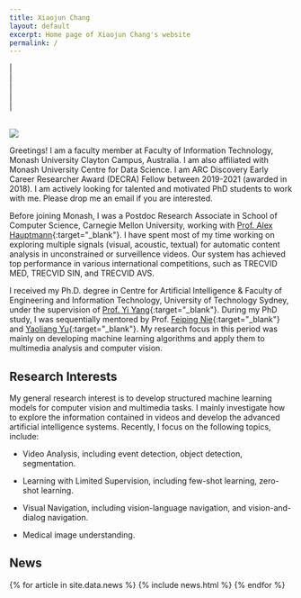 ```yaml
---
title: Xiaojun Chang
layout: default
excerpt: Home page of Xiaojun Chang's website
permalink: /
---
```


| <a href="mailto:cxj273@gmail.com" target="_blank" style="text-align:center; display:block"><i class="fa fa-envelope ai-3x"></i></a> | <a href="{{ site.google_scholar_url }}" target="_blank" style="text-align:center; display:block"><i class="ai ai-google-scholar-square ai-3x"></i></a> | <a href="https://linkedin.com/in/{{ site.linkedin_username }}" target="_blank" style="text-align:center; display:block"><i class="fa fa-linkedin ai-3x"></i></a> | <a href="https://github.com/{{ site.github_username }}" target="_blank" style="text-align:center; display:block"><i class="fa fa-github ai-3x"></i></a> |

<br/>

<img class="profile-picture" src="{{site.url}}{{site.baseurl}}/images/profile-picture/profile_picture.jpg" />

Greetings! I am a faculty member at Faculty of Information Technology, Monash University Clayton Campus, Australia. I am also affiliated with Monash University Centre for Data Science. I am ARC Discovery Early Career Researcher Award (DECRA) Fellow between 2019-2021 (awarded in 2018). I am actively looking for talented and motivated PhD students to work with me. Please drop me an email if you are interested.

Before joining Monash, I was a Postdoc Research Associate in School of Computer Science, Carnegie Mellon University, working with [Prof. Alex Hauptmann](http://www.cs.cmu.edu/~alex/){:target="_blank"}. I have spent most of my time working on exploring multiple signals (visual, acoustic, textual) for automatic content analysis in unconstrained or surveillence videos. Our system has achieved top performance in various international competitions, such as TRECVID MED, TRECVID SIN, and TRECVID AVS.

I received my Ph.D. degree in Centre for Artificial Intelligence & Faculty of Engineering and Information Technology, University of Technology Sydney, under the supervision of [Prof. Yi Yang](http://www.cs.cmu.edu/~yiyang/){:target="_blank"}. During my PhD study, I was sequentially mentored by Prof. [Feiping Nie](http://www.escience.cn/people/fpnie/){:target="_blank"} and [Yaoliang Yu](https://cs.uwaterloo.ca/~y328yu/){:target="_blank"}. My research focus in this period was mainly on developing machine learning algorithms and apply them to multimedia analysis and computer vision.

## Research Interests

My general research interest is to develop structured machine learning models for computer vision and multimedia tasks. I mainly investigate how to explore the information contained in videos and develop the advanced artificial intelligence systems. Recently, I focus on the following topics, include:

- Video Analysis, including event detection, object detection, segmentation.

- Learning with Limited Supervision, including few-shot learning, zero-shot learning.

- Visual Navigation, including vision-language navigation, and vision-and-dialog navigation.

- Medical image understanding.

## News

<table>
{% for article in site.data.news %}
<tr>
{% include news.html %}
</tr>
{% endfor %}
</table>
